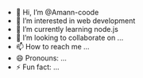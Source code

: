 - 👋 Hi, I’m @Amann-coode
- 👀 I’m interested in web development
- 🌱 I’m currently learning node.js
- 💞️ I’m looking to collaborate on ...
- 📫 How to reach me ...
- 😄 Pronouns: ...
- ⚡ Fun fact: ...

<!---
Amann-coode/Amann-coode is a ✨ special ✨ repository because its `README.md` (this file) appears on your GitHub profile.
You can click the Preview link to take a look at your changes.
--->
